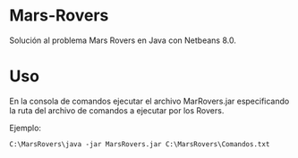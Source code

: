 Mars-Rovers
===========

Solución al problema Mars Rovers en Java con Netbeans 8.0.

Uso
===========

En la consola de comandos ejecutar el archivo MarRovers.jar especificando la ruta del archivo de comandos a ejecutar por los Rovers.

Ejemplo:
~~~
C:\MarsRovers\java -jar MarsRovers.jar C:\MarsRovers\Comandos.txt
~~~

